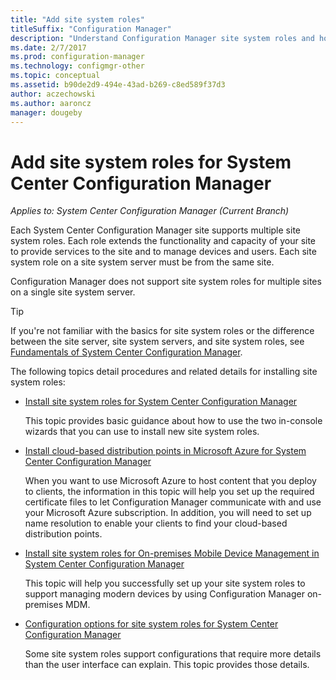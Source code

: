 ```yaml
---
title: "Add site system roles"
titleSuffix: "Configuration Manager"
description: "Understand Configuration Manager site system roles and how to add them to extend the functionality and capacity of your site."
ms.date: 2/7/2017
ms.prod: configuration-manager
ms.technology: configmgr-other
ms.topic: conceptual
ms.assetid: b90de2d9-494e-43ad-b269-c8ed589f37d3
author: aczechowski
ms.author: aaroncz
manager: dougeby
---
```

# Add site system roles for System Center Configuration Manager

*Applies to: System Center Configuration Manager (Current Branch)*

Each System Center Configuration Manager site supports multiple site system roles. Each role extends the functionality and capacity of your site to provide services to the site and to manage devices and users. Each site system role on a site system server must be from the same site.   

Configuration Manager does not support site system roles for multiple sites on a single site system server.  

> [!TIP]  
>  If you're not familiar with the basics for site system roles or the difference between the site server, site system servers, and site system roles, see [Fundamentals of System Center Configuration Manager](../../../../core/understand/fundamentals.md).  

 The following topics detail procedures and related details for installing site system roles:  

-   [Install site system roles for System Center Configuration Manager](../../../../core/servers/deploy/configure/install-site-system-roles.md)  

     This topic provides basic guidance about how to use the two in-console wizards that you can use to install new site system roles.  

-   [Install cloud-based distribution points in Microsoft Azure for System Center Configuration Manager](../../../../core/servers/deploy/configure/install-cloud-based-distribution-points-in-microsoft-azure.md)  

    When you want to use Microsoft Azure to host content that you deploy to clients, the information in this topic will help you set up the required certificate files to let Configuration Manager communicate with and use your Microsoft Azure subscription. In addition, you will need to set up name resolution to enable your clients to find your cloud-based distribution points.  

-   [Install site system roles for On-premises Mobile Device Management in System Center Configuration Manager](../../../../mdm/get-started/install-site-system-roles-for-on-premises-mdm.md)  

     This topic will help you successfully set up your site system roles to support managing modern devices by using Configuration Manager on-premises MDM.  

-   [Configuration options for site system roles for System Center Configuration Manager](../../../../core/servers/deploy/configure/configuration-options-for-site-system-roles.md)  

     Some site system roles support configurations that require more details than the user interface can explain. This topic provides those details.  
